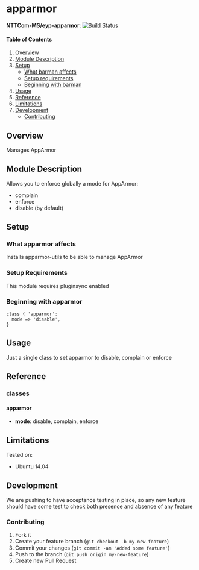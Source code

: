 # apparmor

**NTTCom-MS/eyp-apparmor**: [![Build Status](https://travis-ci.org/NTTCom-MS/eyp-apparmor.png?branch=master)](https://travis-ci.org/NTTCom-MS/eyp-apparmor)

#### Table of Contents

1. [Overview](#overview)
2. [Module Description](#module-description)
3. [Setup](#setup)
    * [What barman affects](#what-barman-affects)
    * [Setup requirements](#setup-requirements)
    * [Beginning with barman](#beginning-with-barman)
4. [Usage](#usage)
5. [Reference](#reference)
5. [Limitations](#limitations)
6. [Development](#development)
    * [Contributing](#contributing)

## Overview

Manages AppArmor

## Module Description

Allows you to enforce globally a mode for AppArmor:
* complain
* enforce
* disable (by default)


## Setup

### What apparmor affects

Installs apparmor-utils to be able to manage AppArmor

### Setup Requirements

This module requires pluginsync enabled

### Beginning with apparmor

```puppet
class { 'apparmor':
  mode => 'disable',
}
```

## Usage

Just a single class to set apparmor to disable, complain or enforce

## Reference

### classes

#### apparmor

* **mode**: disable, complain, enforce

## Limitations

Tested on:
* Ubuntu 14.04

## Development

We are pushing to have acceptance testing in place, so any new feature should
have some test to check both presence and absence of any feature

### Contributing

1. Fork it
2. Create your feature branch (`git checkout -b my-new-feature`)
3. Commit your changes (`git commit -am 'Added some feature'`)
4. Push to the branch (`git push origin my-new-feature`)
5. Create new Pull Request
